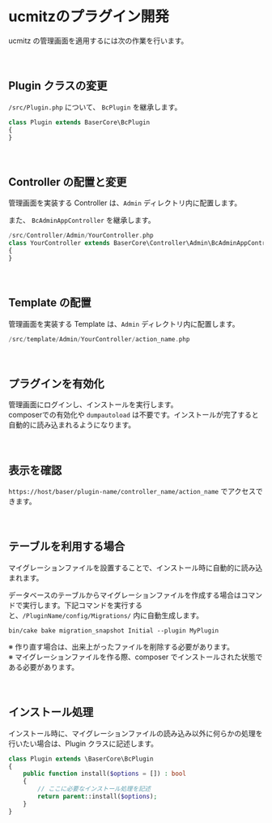 # ucmitzのプラグイン開発

ucmitz の管理画面を適用するには次の作業を行います。

　
## Plugin クラスの変更

`/src/Plugin.php` について、 `BcPlugin` を継承します。

```php
class Plugin extends BaserCore\BcPlugin
{
}
```
　
## Controller の配置と変更

管理画面を実装する Controller は、`Admin` ディレクトリ内に配置します。

また、 `BcAdminAppController` を継承します。
```php
/src/Controller/Admin/YourController.php
class YourController extends BaserCore\Controller\Admin\BcAdminAppController
{
}
```
　
## Template の配置

管理画面を実装する Template は、`Admin` ディレクトリ内に配置します。

```php
/src/template/Admin/YourController/action_name.php
```
　
## プラグインを有効化

管理画面にログインし、インストールを実行します。  
composerでの有効化や `dumpautoload` は不要です。インストールが完了すると自動的に読み込まれるようになります。

　
## 表示を確認

`https://host/baser/plugin-name/controller_name/action_name` でアクセスできます。

　
## テーブルを利用する場合

マイグレーションファイルを設置することで、インストール時に自動的に読み込まれます。

データベースのテーブルからマイグレーションファイルを作成する場合はコマンドで実行します。下記コマンドを実行すると、`/PluginName/config/Migrations/` 内に自動生成します。
```
bin/cake bake migration_snapshot Initial --plugin MyPlugin
```

※ 作り直す場合は、出来上がったファイルを削除する必要があります。  
※ マイグレーションファイルを作る際、composer でインストールされた状態である必要があります。

　
## インストール処理

インストール時に、マイグレーションファイルの読み込み以外に何らかの処理を行いたい場合は、Plugin クラスに記述します。

```php
class Plugin extends \BaserCore\BcPlugin
{
    public function install($options = []) : bool
    {
        // ここに必要なインストール処理を記述
        return parent::install($options);
    }
}
```

